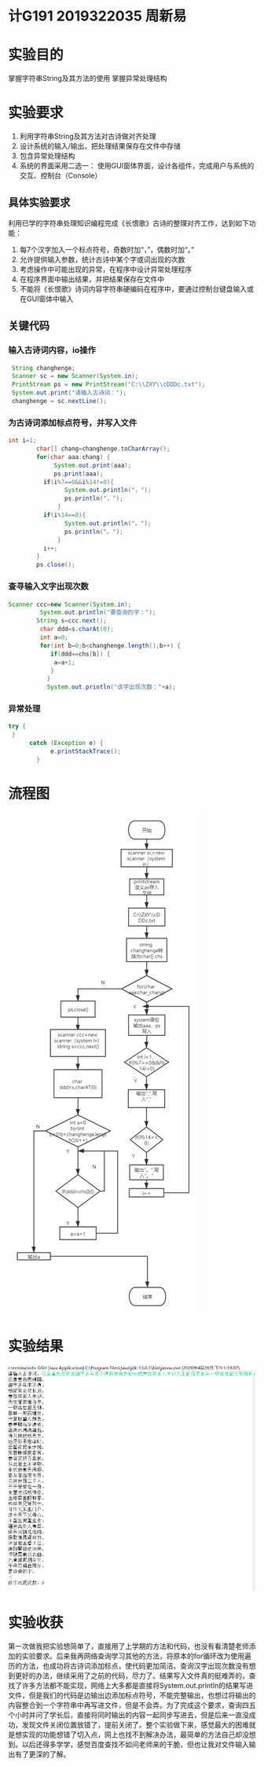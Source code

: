 # 计G191 2019322035 周新易
# 实验目的
掌握字符串String及其方法的使用
掌握异常处理结构
# 实验要求
1.	利用字符串String及其方法对古诗做对齐处理
2.	设计系统的输入/输出，把处理结果保存在文件中存储
3.	包含异常处理结构
4.	系统的界面采用二选一：
	使用GUI窗体界面，设计各组件，完成用户与系统的交互、控制台（Console）
## 具体实验要求
利用已学的字符串处理知识编程完成《长恨歌》古诗的整理对齐工作，达到如下功能：
1.	每7个汉字加入一个标点符号，奇数时加“，”，偶数时加“。”
2.	允许提供输入参数，统计古诗中某个字或词出现的次数
3.	考虑操作中可能出现的异常，在程序中设计异常处理程序
4.  在程序界面中输出结果，并把结果保存在文件中
5.  不能将《长恨歌》诗词内容字符串硬编码在程序中，要通过控制台键盘输入或在GUI窗体中输入
## 关键代码
### 输入古诗词内容，io操作
```JAVA
 String changhenge;
 Scanner sc = new Scanner(System.in);
 PrintStream ps = new PrintStream("C:\\ZXY\\cDDDc.txt");
 System.out.print("请输入古诗词："); 
 changhenge = sc.nextLine();
```
### 为古诗词添加标点符号，并写入文件
```JAVA
int i=1;
  	    char[] chang=changhenge.toCharArray();
  	    for(char aaa:chang) {
             System.out.print(aaa);
             ps.print(aaa);
  		  if(i%7==0&&i%14!=0){
                System.out.println("，");
                ps.println("，");
              }
  		  if(i%14==0){
                System.out.println("。");
                ps.println("。");
              }
  		  i++;
        }  
        ps.close();
```
### 查寻输入文字出现次数
```JAVA
Scanner ccc=new Scanner(System.in); 
	     System.out.println("要查询的字："); 
        String s=ccc.next(); 
	     char ddd=s.charAt(0);
	     int a=0;
	     for(int b=0;b<changhenge.length();b++) {
	        if(ddd==chs[b]) {
	         a=a+1;
	        }
	       }
	       System.out.println("该字出现次数："+a);   
```
### 异常处理
```JAVA
try {
 } 
  	  catch (Exception e) {
	        e.printStackTrace();
        }
```
# 流程图
![显示出错](https://github.com/Juejianglaozhou/ZXYBK/blob/master/流程图.png)
# 实验结果
![显示出错](https://github.com/Juejianglaozhou/ZXYBK/blob/master/运行结果.png)
# 实验收获
第一次做我把实验想简单了，直接用了上学期的方法和代码，也没有看清楚老师添加的实验要求。后来我再网络查询学习其他的方法，将原本的for循环改为使用遍历的方法，也成功将古诗词添加标点，使代码更加简洁。查询汉字出现次数没有想到更好的办法，继续采用了之前的代码，尽力了。结果写入文件真的挺难弄的，查找了许多方法都不能实现，网络上大多都是直接将System.out.println的结果写进文件，但是我们的代码是边输出边添加标点符号，不能完整输出，也想过将输出的内容整合到一个字符串中再写进文件，但是不会弄。为了完成这个要求，查询四五个小时并问了学长后，直接将同时输出的内容一起同步写进去，但是后来一直没成功，发现文件关闭位置放错了，提前关闭了。整个实验做下来，感觉最大的困难就是想实现的功能想错了切入点，网上也找不到解决办法，最简单的方法自己却没想到。以后还得多学学，感觉百度查找不如问老师来的干脆，但也让我对文件输入输出有了更深的了解。
